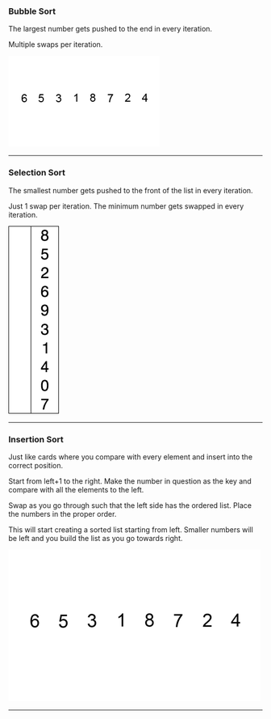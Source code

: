 ### Bubble Sort

The largest number gets pushed to the end in every iteration.

Multiple swaps per iteration.

![Bubble Sort](./static/bubblesort.gif)

***

### Selection Sort

The smallest number gets pushed to the front of the list in every iteration.

Just 1 swap per iteration. The minimum number gets swapped in every iteration.

![Selection Sort](./static/selectionsort.gif) 

***

### Insertion Sort

Just like cards where you compare with every element and insert into the correct position.

Start from left+1 to the right. Make the number in question as the key and compare with all the elements to the left.

Swap as you go through such that the left side has the ordered list. Place the numbers in the proper order.

This will start creating a sorted list starting from left. Smaller numbers will be left and you build the list as you go towards right.

![Insertion Sort](./static/insertionsort.gif) 

***